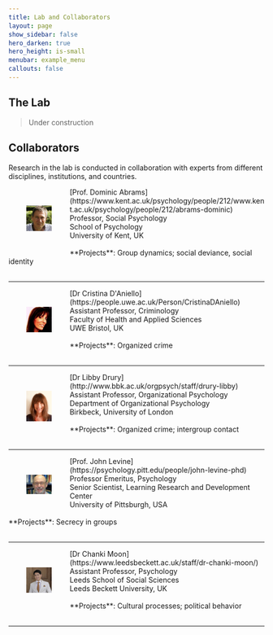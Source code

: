 ```yaml
---
title: Lab and Collaborators
layout: page
show_sidebar: false
hero_darken: true
hero_height: is-small
menubar: example_menu
callouts: false
---
```


## The Lab
> Under construction


## Collaborators

Research in the lab is conducted in collaboration with experts from different disciplines, institutions, and countries.


<img src="/img/coll/da.jpg" alt="DA" width="10%" align="left" hspace="35" vspace="35">
[Prof. Dominic Abrams](https://www.kent.ac.uk/psychology/people/212/www.kent.ac.uk/psychology/people/212/abrams-dominic)<br> 
Professor, Social Psychology<br> 
School of Psychology<br> 
University of Kent, UK<br>
<br>
**Projects**: Group dynamics; social deviance, social identity<br>
<br>

---

<img src="/img/coll/cri.jpg" alt="CRI" width="10%" align="left" hspace="35" vspace="35">
[Dr Cristina D'Aniello](https://people.uwe.ac.uk/Person/CristinaDAniello)<br> 
Assistant Professor, Criminology<br> 
Faculty of Health and Applied Sciences<br> 
UWE Bristol, UK<br>
<br>
**Projects**: Organized crime<br>
<br>

---

<img src="/img/coll/ld.jpg" alt="LD" width="10%" align="left" hspace="35" vspace="35">
[Dr Libby Drury](http://www.bbk.ac.uk/orgpsych/staff/drury-libby)<br> 
Assistant Professor, Organizational Psychology<br> 
Department of Organizational Psychology<br> 
Birkbeck, University of London<br> 
<br>
**Projects**: Organized crime; intergroup contact<br>
<br>

---

<img src="/img/coll/levine_j.jpg" alt="JL" width="10%" align="left" hspace="35" vspace="35">
[Prof. John Levine](https://psychology.pitt.edu/people/john-levine-phd)<br> 
Professor Emeritus, Psychology<br>
Senior Scientist, Learning Research and Development Center<br> 
University of Pittsburgh, USA<br> 
<br>
**Projects**: Secrecy in groups<br>
<br>

---

<img src="/img/coll/cm.jpg" alt="CM" width="10%" align="left" hspace="35" vspace="35">
[Dr Chanki Moon](https://www.leedsbeckett.ac.uk/staff/dr-chanki-moon/)<br> 
Assistant Professor, Psychology<br> 
Leeds School of Social Sciences<br> 
Leeds Beckett University, UK<br>
<br>
**Projects**: Cultural processes; political behavior<br>
<br>

---
